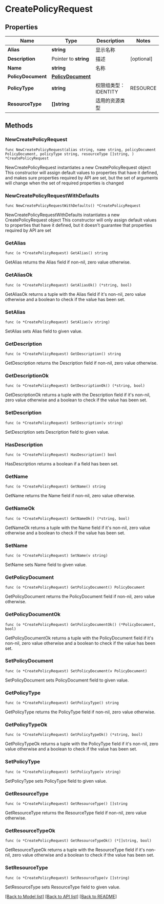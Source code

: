 # CreatePolicyRequest

## Properties

Name | Type | Description | Notes
------------ | ------------- | ------------- | -------------
**Alias** | **string** | 显示名称 | 
**Description** | Pointer to **string** | 描述 | [optional] 
**Name** | **string** | 名称 | 
**PolicyDocument** | [**PolicyDocument**](PolicyDocument.md) |  | 
**PolicyType** | **string** | 权限组类型：IDENTITY | RESOURCE | 
**ResourceType** | **[]string** | 适用的资源类型 | 

## Methods

### NewCreatePolicyRequest

`func NewCreatePolicyRequest(alias string, name string, policyDocument PolicyDocument, policyType string, resourceType []string, ) *CreatePolicyRequest`

NewCreatePolicyRequest instantiates a new CreatePolicyRequest object
This constructor will assign default values to properties that have it defined,
and makes sure properties required by API are set, but the set of arguments
will change when the set of required properties is changed

### NewCreatePolicyRequestWithDefaults

`func NewCreatePolicyRequestWithDefaults() *CreatePolicyRequest`

NewCreatePolicyRequestWithDefaults instantiates a new CreatePolicyRequest object
This constructor will only assign default values to properties that have it defined,
but it doesn't guarantee that properties required by API are set

### GetAlias

`func (o *CreatePolicyRequest) GetAlias() string`

GetAlias returns the Alias field if non-nil, zero value otherwise.

### GetAliasOk

`func (o *CreatePolicyRequest) GetAliasOk() (*string, bool)`

GetAliasOk returns a tuple with the Alias field if it's non-nil, zero value otherwise
and a boolean to check if the value has been set.

### SetAlias

`func (o *CreatePolicyRequest) SetAlias(v string)`

SetAlias sets Alias field to given value.


### GetDescription

`func (o *CreatePolicyRequest) GetDescription() string`

GetDescription returns the Description field if non-nil, zero value otherwise.

### GetDescriptionOk

`func (o *CreatePolicyRequest) GetDescriptionOk() (*string, bool)`

GetDescriptionOk returns a tuple with the Description field if it's non-nil, zero value otherwise
and a boolean to check if the value has been set.

### SetDescription

`func (o *CreatePolicyRequest) SetDescription(v string)`

SetDescription sets Description field to given value.

### HasDescription

`func (o *CreatePolicyRequest) HasDescription() bool`

HasDescription returns a boolean if a field has been set.

### GetName

`func (o *CreatePolicyRequest) GetName() string`

GetName returns the Name field if non-nil, zero value otherwise.

### GetNameOk

`func (o *CreatePolicyRequest) GetNameOk() (*string, bool)`

GetNameOk returns a tuple with the Name field if it's non-nil, zero value otherwise
and a boolean to check if the value has been set.

### SetName

`func (o *CreatePolicyRequest) SetName(v string)`

SetName sets Name field to given value.


### GetPolicyDocument

`func (o *CreatePolicyRequest) GetPolicyDocument() PolicyDocument`

GetPolicyDocument returns the PolicyDocument field if non-nil, zero value otherwise.

### GetPolicyDocumentOk

`func (o *CreatePolicyRequest) GetPolicyDocumentOk() (*PolicyDocument, bool)`

GetPolicyDocumentOk returns a tuple with the PolicyDocument field if it's non-nil, zero value otherwise
and a boolean to check if the value has been set.

### SetPolicyDocument

`func (o *CreatePolicyRequest) SetPolicyDocument(v PolicyDocument)`

SetPolicyDocument sets PolicyDocument field to given value.


### GetPolicyType

`func (o *CreatePolicyRequest) GetPolicyType() string`

GetPolicyType returns the PolicyType field if non-nil, zero value otherwise.

### GetPolicyTypeOk

`func (o *CreatePolicyRequest) GetPolicyTypeOk() (*string, bool)`

GetPolicyTypeOk returns a tuple with the PolicyType field if it's non-nil, zero value otherwise
and a boolean to check if the value has been set.

### SetPolicyType

`func (o *CreatePolicyRequest) SetPolicyType(v string)`

SetPolicyType sets PolicyType field to given value.


### GetResourceType

`func (o *CreatePolicyRequest) GetResourceType() []string`

GetResourceType returns the ResourceType field if non-nil, zero value otherwise.

### GetResourceTypeOk

`func (o *CreatePolicyRequest) GetResourceTypeOk() (*[]string, bool)`

GetResourceTypeOk returns a tuple with the ResourceType field if it's non-nil, zero value otherwise
and a boolean to check if the value has been set.

### SetResourceType

`func (o *CreatePolicyRequest) SetResourceType(v []string)`

SetResourceType sets ResourceType field to given value.



[[Back to Model list]](../README.md#documentation-for-models) [[Back to API list]](../README.md#documentation-for-api-endpoints) [[Back to README]](../README.md)


